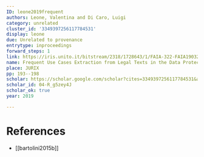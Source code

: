 ```yaml
---
ID: leone2019frequent
authors: Leone, Valentina and Di Caro, Luigi
category: unrelated
cluster_id: '3349397256117784531'
display: leone
due: Unrelated to provenance
entrytype: inproceedings
forward_steps: 1
link: https://iris.unito.it/bitstream/2318/1728643/1/FAIA-322-FAIA190324.pdf
name: Frequent Use Cases Extraction from Legal Texts in the Data Protection Domain.
place: JURIX
pp: 193--198
scholar: https://scholar.google.com/scholar?cites=3349397256117784531&as_sdt=2005&sciodt=0,5&hl=en
scholar_id: 04-R_g5zey4J
scholar_ok: true
year: 2019

---
```


# References

- [[bartolini2015b]]

